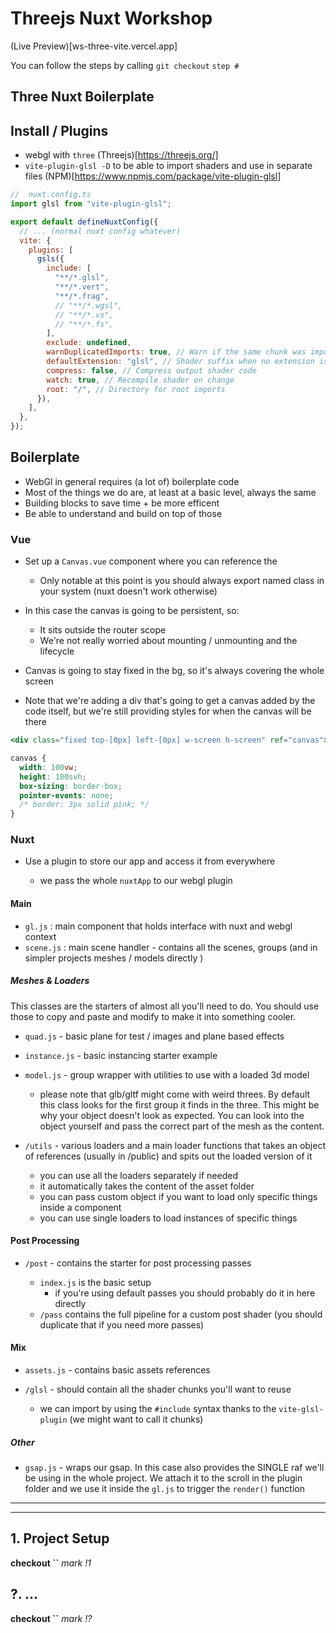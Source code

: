 # Threejs Nuxt Workshop

(Live Preview)[ws-three-vite.vercel.app]

You can follow the steps by calling
`git checkout` `step #`

## Three Nuxt Boilerplate

## Install / Plugins

- webgl with `three` (Threejs)[https://threejs.org/]
- `vite-plugin-glsl -D` to be able to import shaders and use in separate files (NPM)[https://www.npmjs.com/package/vite-plugin-glsl]

```js
//  nuxt.config.ts
import glsl from "vite-plugin-glsl";

export default defineNuxtConfig({
  // ... (normal nuxt config whatever)
  vite: {
    plugins: [
      gsls({
        include: [
          "**/*.glsl",
          "**/*.vert",
          "**/*.frag",
          // "**/*.wgsl",
          // "**/*.vs",
          // "**/*.fs",
        ],
        exclude: undefined,
        warnDuplicatedImports: true, // Warn if the same chunk was imported multiple times
        defaultExtension: "glsl", // Shader suffix when no extension is specified
        compress: false, // Compress output shader code
        watch: true, // Recompile shader on change
        root: "/", // Directory for root imports
      }),
    ],
  },
});
```

## Boilerplate

- WebGl in general requires (a lot of) boilerplate code
- Most of the things we do are, at least at a basic level, always the same
- Building blocks to save time + be more efficent
- Be able to understand and build on top of those

### Vue

- Set up a `Canvas.vue` component where you can reference the
  - Only notable at this point is you should always export named class in your system (nuxt doesn't work otherwise)
- In this case the canvas is going to be persistent, so:

  - It sits outside the router scope
  - We're not really worried about mounting / unmounting and the lifecycle

- Canvas is going to stay fixed in the bg, so it's always covering the whole screen
- Note that we're adding a div that's going to get a canvas added by the code itself, but we're still providing styles for when the canvas will be there

```jsx
<div class="fixed top-[0px] left-[0px] w-screen h-screen" ref="canvas"></div>
```

```css
canvas {
  width: 100vw;
  height: 100svh;
  box-sizing: border-box;
  pointer-events: none;
  /* border: 3px solid pink; */
}
```

### Nuxt

- Use a plugin to store our app and access it from everywhere

  - we pass the whole `nuxtApp` to our webgl plugin

#### Main

- `gl.js` : main component that holds interface with nuxt and webgl context
- `scene.js` : main scene handler - contains all the scenes, groups (and in simpler projects meshes / models directly )

##### Meshes & Loaders

This classes are the starters of almost all you'll need to do. You should use those to copy and paste and modify to make it into something cooler.

- `quad.js` - basic plane for test / images and plane based effects
- `instance.js` - basic instancing starter example
- `model.js` - group wrapper with utilities to use with a loaded 3d model

  - please note that glb/gltf might come with weird threes. By default this class looks for the first group it finds in the three. This might be why your object doesn't look as expected. You can look into the object yourself and pass the correct part of the mesh as the content.

- `/utils` - various loaders and a main loader functions that takes an object of references (usually in /public) and spits out the loaded version of it

  - you can use all the loaders separately if needed
  - it automatically takes the content of the asset folder
  - you can pass custom object if you want to load only specific things inside a component
  - you can use single loaders to load instances of specific things

#### Post Processing

- `/post` - contains the starter for post processing passes

  - `index.js` is the basic setup
    - if you're using default passes you should probably do it in here directly
  - `/pass` contains the full pipeline for a custom post shader (you should duplicate that if you need more passes)

#### Mix

- `assets.js` - contains basic assets references

- `/glsl` - should contain all the shader chunks you'll want to reuse

  - we can import by using the `#include` syntax thanks to the `vite-glsl-plugin` (we might want to call it chunks)

##### Other

- `gsap.js` - wraps our gsap. In this case also provides the SINGLE raf we'll be using in the whole project. We attach it to the scroll in the plugin folder and we use it inside the `gl.js` to trigger the `render()` function

---

---

## 1. Project Setup

**checkout ``**
_mark !1_

## ?. ...

**checkout ``**
_mark !?_
